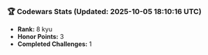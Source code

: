 ### 🏆 Codewars Stats (Updated: 2025-10-05 18:10:16 UTC)

- **Rank:** 8 kyu
- **Honor Points:** 3
- **Completed Challenges:** 1
